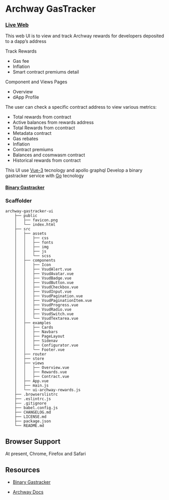 # Archway GasTracker

### [Live Web](https://archway-rewards.web.app/)

This web UI is to view and track Archway rewards for developers deposited to a dapp’s address

Track Rewards
- Gas fee
- Inflation
- Smart contract premiums detail

Component and Views Pages
- Overview
- dApp Profile

The user can check a specific contract address to view various metrics:
- Total rewards from contract
- Active balances from rewards address
- Total Rewards from ccontract
- Metadata contract
- Gas rebates
- Inflation
- Contract premiums
- Balances and cosmwasm contract
- Historical rewards from contract

This UI use [Vue-3](https://vuejs.org/) tecnology and apollo graphql
Develop a binary gastracker service with [Go](https://go.dev/) tecnology
#### [Binary Gastracker](https://github.com/giansalex/archway-gastracker)

### Scaffolder

```
archway-gastracker-ui
    ├── public
    │   ├── favicon.png
    │   └── index.html
    ├── src
    │   ├── assets
    │   │   ├── css
    │   │   ├── fonts
    │   │   ├── img
    │   │   ├── js
    │   │   └── scss
    │   ├── components
    │   │   ├── Icon
    │   │   ├── VsudAlert.vue
    │   │   ├── VsudAvatar.vue
    │   │   ├── VsudBadge.vue
    │   │   ├── VsudButton.vue
    │   │   ├── VsudCheckbox.vue
    │   │   ├── VsudInput.vue
    │   │   ├── VsudPagination.vue
    │   │   ├── VsudPaginationItem.vue
    │   │   ├── VsudProgress.vue
    │   │   ├── VsudRadio.vue
    │   │   ├── VsudSwitch.vue
    │   │   └── VsudTextarea.vue
    │   ├── examples
    │   │   ├── Cards
    │   │   ├── Navbars
    │   │   ├── PageLayout
    │   │   ├── Sidenav
    │   │   ├── Configurator.vue
    │   │   └── Footer.vue
    │   ├── router
    │   ├── store
    │   ├── views
    │   │   ├── Overview.vue
    │   │   ├── Rewards.vue
    │   │   ├── Contract.vue
    │   ├── App.vue
    │   ├── main.js
    │   └── ui-archway-rewards.js
    ├── .browserslistrc
    ├── .eslintrc.js
    ├── .gitignore
    ├── babel.config.js
    ├── CHANGELOG.md
    ├── LICENSE.md
    ├── package.json
    └── README.md
```

## Browser Support

At present, Chrome, Firefox and Safari

## Resources

- [Binary Gastracker](https://github.com/giansalex/archway-gastracker)

- [Archway Docs](https://docs.archway.io/)

